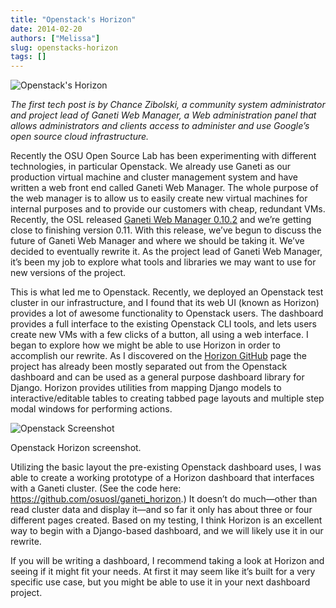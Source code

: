 ```yaml
---
title: "Openstack's Horizon"
date: 2014-02-20
authors: ["Melissa"]
slug: openstacks-horizon
tags: []
---
```


![Openstack's Horizon](/images/tech-blog.png#blog)

_The first tech post is by Chance Zibolski, a community system administrator and project lead of Ganeti Web Manager, a
Web administration panel that allows administrators and clients access to administer and use Google’s open source cloud
infrastructure._

Recently the OSU Open Source Lab has been experimenting with different technologies, in particular Openstack. We already
use Ganeti as our production virtual machine and cluster management system and have written a web front end called
Ganeti Web Manager. The whole purpose of the web manager is to allow us to easily create new virtual machines for
internal purposes and to provide our customers with cheap, redundant VMs. Recently, the OSL released
[Ganeti Web Manager 0.10.2](https://github.com/osuosl/ganeti_webmgr/tree/0.10.2) and we’re getting close to finishing
version 0.11. With this release, we’ve begun to discuss the future of Ganeti Web Manager and where we should be taking
it. We’ve decided to eventually rewrite it. As the project lead of Ganeti Web Manager, it’s been my job to explore what
tools and libraries we may want to use for new versions of the project.

This is what led me to Openstack. Recently, we deployed an Openstack test cluster in our infrastructure, and I found
that its web UI (known as Horizon) provides a lot of awesome functionality to Openstack users. The dashboard provides a
full interface to the existing Openstack CLI tools, and lets users create new VMs with a few clicks of a button, all
using a web interface. I began to explore how we might be able to use Horizon in order to accomplish our rewrite. As I
discovered on the [Horizon GitHub](https://github.com/openstack/horizon/) page the project has already been mostly
separated out from the Openstack dashboard and can be used as a general purpose dashboard library for Django. Horizon
provides utilities from mapping Django models to interactive/editable tables to creating tabbed page layouts and
multiple step modal windows for performing actions.

![Openstack Screenshot](/images/openstack-screenshot.png#center)

Openstack Horizon screenshot.

Utilizing the basic layout the pre-existing Openstack dashboard uses, I was able to create a working prototype of a
Horizon dashboard that interfaces with a Ganeti cluster. (See the code here:
<https://github.com/osuosl/ganeti_horizon>.) It doesn’t do much—other than read cluster data and display it—and so far
it only has about three or four different pages created. Based on my testing, I think Horizon is an excellent way to
begin with a Django-based dashboard, and we will likely use it in our rewrite.

If you will be writing a dashboard, I recommend taking a look at Horizon and seeing if it might fit your needs. At first
it may seem like it’s built for a very specific use case, but you might be able to use it in your next dashboard
project.
